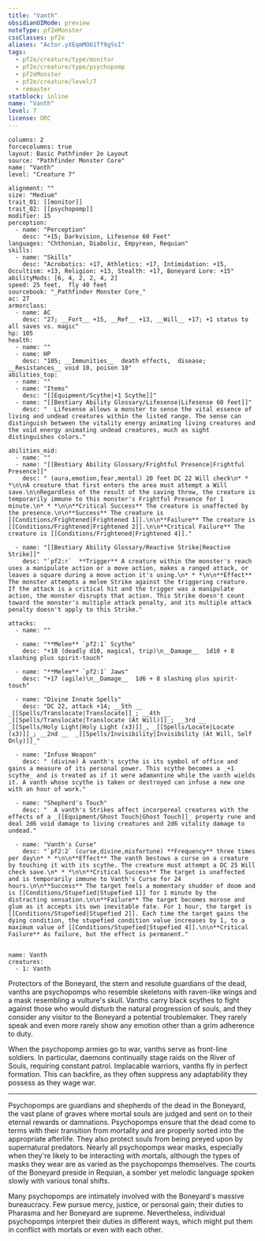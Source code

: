 ```yaml
---
title: "Vanth"
obsidianUIMode: preview
noteType: pf2eMonster
cssClasses: pf2e
aliases: "Actor.yXEqmMO61Tf9gSsI" 
tags:
  - pf2e/creature/type/monitor
  - pf2e/creature/type/psychopomp
  - pf2eMonster
  - pf2e/creature/level/7
  - remaster
statblock: inline
name: "Vanth"
level: 7
license: ORC
---
```


```statblock
columns: 2
forcecolumns: true
layout: Basic Pathfinder 2e Layout
source: "Pathfinder Monster Core"
name: "Vanth"
level: "Creature 7"

alignment: ""
size: "Medium"
trait_01: [[monitor]]
trait_02: [[psychopomp]]
modifier: 15
perception:
  - name: "Perception"
    desc: "+15; Darkvision, Lifesense 60 Feet"
languages: "Chthonian, Diabolic, Empyrean, Requian"
skills:
  - name: "Skills"
    desc: "Acrobatics: +17, Athletics: +17, Intimidation: +15, Occultism: +13, Religion: +13, Stealth: +17, Boneyard Lore: +15"
abilityMods: [6, 4, 2, 2, 4, 2]
speed: 25 feet,  fly 40 feet
sourcebook: "_Pathfinder Monster Core_"
ac: 27
armorclass:
  - name: AC
    desc: "27; __Fort__ +15, __Ref__ +13, __Will__ +17; +1 status to all saves vs. magic"
hp: 105
health:
  - name: ""
  - name: HP
    desc: "105; __Immunities__  death effects,  disease; __Resistances__ void 10, poison 10"
abilities_top:
  - name: ""
  - name: "Items"
    desc: "[[Equipment/Scythe|+1 Scythe]]"
  - name: "[[Bestiary Ability Glossary/Lifesense|Lifesense 60 feet]]"
    desc: "  Lifesense allows a monster to sense the vital essence of living and undead creatures within the listed range. The sense can distinguish between the vitality energy animating living creatures and the void energy animating undead creatures, much as sight distinguishes colors."

abilities_mid:
  - name: ""
  - name: "[[Bestiary Ability Glossary/Frightful Presence|Frightful Presence]]"
    desc: " (aura,emotion,fear,mental) 20 feet DC 22 Will check\n* * *\n\nA creature that first enters the area must attempt a Will save.\n\nRegardless of the result of the saving throw, the creature is temporarily immune to this monster's Frightful Presence for 1 minute.\n* * *\n\n**Critical Success** The creature is unaffected by the presence.\n\n**Success** The creature is [[Conditions/Frightened|Frightened 1]].\n\n**Failure** The creature is [[Conditions/Frightened|Frightened 2]].\n\n**Critical Failure** The creature is [[Conditions/Frightened|Frightened 4]]."

  - name: "[[Bestiary Ability Glossary/Reactive Strike|Reactive Strike]]"
    desc: "`pf2:r`  **Trigger** A creature within the monster's reach uses a manipulate action or a move action, makes a ranged attack, or leaves a square during a move action it's using.\n* * *\n\n**Effect** The monster attempts a melee Strike against the triggering creature. If the attack is a critical hit and the trigger was a manipulate action, the monster disrupts that action. This Strike doesn't count toward the monster's multiple attack penalty, and its multiple attack penalty doesn't apply to this Strike."

attacks:
  - name: ""

  - name: "**Melee** `pf2:1` Scythe"
    desc: "+18 (deadly d10, magical, trip)\n__Damage__  1d10 + 8 slashing plus spirit-touch"

  - name: "**Melee** `pf2:1` Jaws"
    desc: "+17 (agile)\n__Damage__  1d6 + 8 slashing plus spirit-touch"

  - name: "Divine Innate Spells"
    desc: "DC 22, attack +14; __5th __  _[[Spells/Translocate|Translocate]]_; __4th __  _[[Spells/Translocate|Translocate (At Will)]]_; __3rd __  _[[Spells/Holy Light|Holy Light (x3)]]_, _[[Spells/Locate|Locate (x3)]]_; __2nd __  _[[Spells/Invisibility|Invisibility (At Will, Self Only)]]_"

  - name: "Infuse Weapon"
    desc: " (divine) A vanth's scythe is its symbol of office and gains a measure of its personal power. This scythe becomes a _+1 scythe_ and is treated as if it were adamantine while the vanth wields it. A vanth whose scythe is taken or destroyed can infuse a new one with an hour of work."

  - name: "Shepherd's Touch"
    desc: "  A vanth's Strikes affect incorporeal creatures with the effects of a _[[Equipment/Ghost Touch|Ghost Touch]]_ property rune and deal 2d6 void damage to living creatures and 2d6 vitality damage to undead."

  - name: "Vanth's Curse"
    desc: "`pf2:2` (curse,divine,misfortune) **Frequency** three times per day\n* * *\n\n**Effect** The vanth bestows a curse on a creature by touching it with its scythe. The creature must attempt a DC 25 Will check save.\n* * *\n\n**Critical Success** The target is unaffected and is temporarily immune to Vanth's Curse for 24 hours.\n\n**Success** The target feels a momentary shudder of doom and is [[Conditions/Stupefied|Stupefied 1]] for 1 minute by the distracting sensation.\n\n**Failure** The target becomes morose and glum as it accepts its own inevitable fate. For 1 hour, the target is [[Conditions/Stupefied|Stupefied 2]]. Each time the target gains the dying condition, the stupefied condition value increases by 1, to a maximum value of [[Conditions/Stupefied|Stupefied 4]].\n\n**Critical Failure** As failure, but the effect is permanent."
 
```

```encounter-table
name: Vanth
creatures:
  - 1: Vanth
```



Protectors of the Boneyard, the stern and resolute guardians of the dead, vanths are psychopomps who resemble skeletons with raven-like wings and a mask resembling a vulture's skull. Vanths carry black scythes to fight against those who would disturb the natural progression of souls, and they consider any visitor to the Boneyard a potential troublemaker. They rarely speak and even more rarely show any emotion other than a grim adherence to duty.

When the psychopomp armies go to war, vanths serve as front-line soldiers. In particular, daemons continually stage raids on the River of Souls, requiring constant patrol. Implacable warriors, vanths fly in perfect formation. This can backfire, as they often suppress any adaptability they possess as they wage war.

* * *

Psychopomps are guardians and shepherds of the dead in the Boneyard, the vast plane of graves where mortal souls are judged and sent on to their eternal rewards or damnations. Psychopomps ensure that the dead come to terms with their transition from mortality and are properly sorted into the appropriate afterlife. They also protect souls from being preyed upon by supernatural predators. Nearly all psychopomps wear masks, especially when they're likely to be interacting with mortals, although the types of masks they wear are as varied as the psychopomps themselves. The courts of the Boneyard preside in Requian, a somber yet melodic language spoken slowly with various tonal shifts.

Many psychopomps are intimately involved with the Boneyard's massive bureaucracy. Few pursue mercy, justice, or personal gain; their duties to Pharasma and her Boneyard are supreme. Nevertheless, individual psychopomps interpret their duties in different ways, which might put them in conflict with mortals or even with each other.
